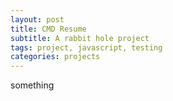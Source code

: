 ```yaml
---
layout: post
title: CMD Resume
subtitle: A rabbit hole project
tags: project, javascript, testing
categories: projects
---
```


something